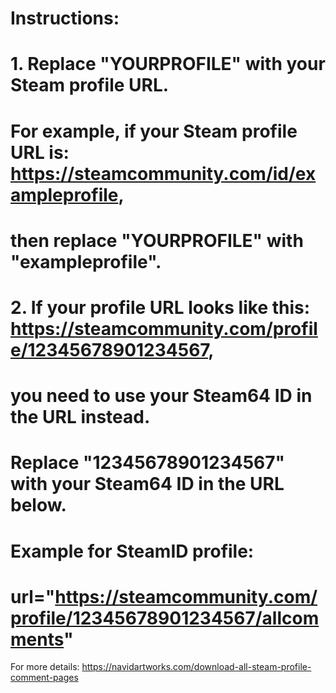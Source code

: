 # Instructions:
# 1. Replace "YOURPROFILE" with your Steam profile URL.
#    For example, if your Steam profile URL is: https://steamcommunity.com/id/exampleprofile,
#    then replace "YOURPROFILE" with "exampleprofile".
#
# 2. If your profile URL looks like this: https://steamcommunity.com/profile/12345678901234567,
#    you need to use your Steam64 ID in the URL instead.
#    Replace "12345678901234567" with your Steam64 ID in the URL below.

# Example for SteamID profile:
# url="https://steamcommunity.com/profile/12345678901234567/allcomments"


For more details:
https://navidartworks.com/download-all-steam-profile-comment-pages

